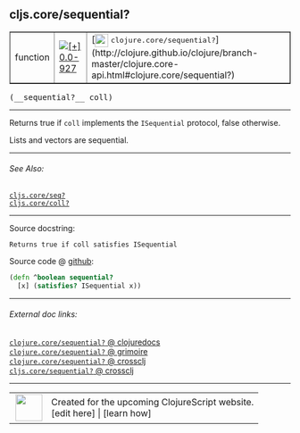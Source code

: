 ## cljs.core/sequential?



 <table border="1">
<tr>
<td>function</td>
<td><a href="https://github.com/cljsinfo/cljs-api-docs/tree/0.0-927"><img valign="middle" alt="[+] 0.0-927" title="Added in 0.0-927" src="https://img.shields.io/badge/+-0.0--927-lightgrey.svg"></a> </td>
<td>
[<img height="24px" valign="middle" src="http://i.imgur.com/1GjPKvB.png"> <samp>clojure.core/sequential?</samp>](http://clojure.github.io/clojure/branch-master/clojure.core-api.html#clojure.core/sequential?)
</td>
</tr>
</table>


 <samp>
(__sequential?__ coll)<br>
</samp>

---

Returns true if `coll` implements the `ISequential` protocol, false otherwise.

Lists and vectors are sequential.



---


###### See Also:

[`cljs.core/seq?`](../cljs.core/seqQMARK.md)<br>
[`cljs.core/coll?`](../cljs.core/collQMARK.md)<br>

---


Source docstring:

```
Returns true if coll satisfies ISequential
```


Source code @ [github](https://github.com/clojure/clojurescript/blob/r2719/src/cljs/cljs/core.cljs#L1518-L1520):

```clj
(defn ^boolean sequential?
  [x] (satisfies? ISequential x))
```

<!--
Repo - tag - source tree - lines:

 <pre>
clojurescript @ r2719
└── src
    └── cljs
        └── cljs
            └── <ins>[core.cljs:1518-1520](https://github.com/clojure/clojurescript/blob/r2719/src/cljs/cljs/core.cljs#L1518-L1520)</ins>
</pre>

-->

---



###### External doc links:

[`clojure.core/sequential?` @ clojuredocs](http://clojuredocs.org/clojure.core/sequential_q)<br>
[`clojure.core/sequential?` @ grimoire](http://conj.io/store/v1/org.clojure/clojure/1.7.0-beta3/clj/clojure.core/sequential%3F/)<br>
[`clojure.core/sequential?` @ crossclj](http://crossclj.info/fun/clojure.core/sequential%3F.html)<br>
[`cljs.core/sequential?` @ crossclj](http://crossclj.info/fun/cljs.core.cljs/sequential%3F.html)<br>

---

 <table>
<tr><td>
<img valign="middle" align="right" width="48px" src="http://i.imgur.com/Hi20huC.png">
</td><td>
Created for the upcoming ClojureScript website.<br>
[edit here] | [learn how]
</td></tr></table>

[edit here]:https://github.com/cljsinfo/cljs-api-docs/blob/master/cljsdoc/cljs.core/sequentialQMARK.cljsdoc
[learn how]:https://github.com/cljsinfo/cljs-api-docs/wiki/cljsdoc-files

<!--

This information was too distracting to show to readers, but I'll leave it
commented here since it is helpful to:

- pretty-print the data used to generate this document
- and show how to retrieve that data



The API data for this symbol:

```clj
{:description "Returns true if `coll` implements the `ISequential` protocol, false otherwise.\n\nLists and vectors are sequential.",
 :return-type boolean,
 :ns "cljs.core",
 :name "sequential?",
 :signature ["[coll]"],
 :history [["+" "0.0-927"]],
 :type "function",
 :related ["cljs.core/seq?" "cljs.core/coll?"],
 :full-name-encode "cljs.core/sequentialQMARK",
 :source {:code "(defn ^boolean sequential?\n  [x] (satisfies? ISequential x))",
          :title "Source code",
          :repo "clojurescript",
          :tag "r2719",
          :filename "src/cljs/cljs/core.cljs",
          :lines [1518 1520]},
 :full-name "cljs.core/sequential?",
 :clj-symbol "clojure.core/sequential?",
 :docstring "Returns true if coll satisfies ISequential"}

```

Retrieve the API data for this symbol:

```clj
;; from Clojure REPL
(require '[clojure.edn :as edn])
(-> (slurp "https://raw.githubusercontent.com/cljsinfo/cljs-api-docs/catalog/cljs-api.edn")
    (edn/read-string)
    (get-in [:symbols "cljs.core/sequential?"]))
```

-->
